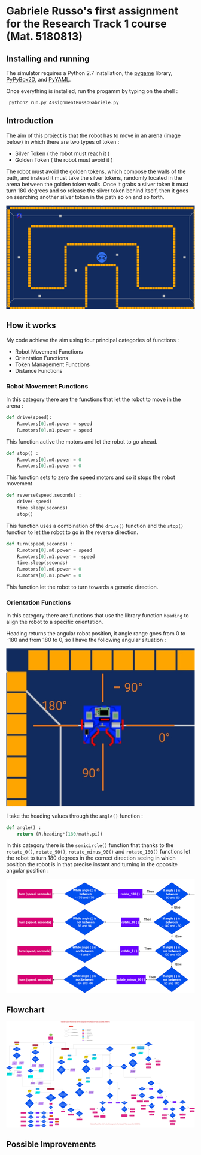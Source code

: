 # Gabriele Russo's first assignment for the Research Track 1 course (Mat. 5180813)

## Installing and running
The simulator requires a Python 2.7 installation, the [pygame](http://pygame.org/) library, [PyPyBox2D](https://pypi.python.org/pypi/pypybox2d/2.1-r331), and [PyYAML](https://pypi.python.org/pypi/PyYAML/).

Once everything is installed, run the progamm by typing on the shell :

```
 python2 run.py AssignmentRussoGabriele.py 
 ```
 

## Introduction
The aim of this project is that the robot has to move in an arena (image below) in which there are two types of token :

* Silver Token ( the robot must reach it )
* Golden Token ( the robot must avoid it )

The robot must avoid the golden tokens, which compose the walls of the path, and instead it must take the silver tokens, randomly located in the arena between the golden token walls.
Once it grabs a silver token it must turn 180 degrees and so release the silver token behind itself, then it goes on searching another silver token in the path so on and so forth.

![Arena](https://github.com/GabrieleRusso11/RT_Assignment1/blob/main/images/Arena.png)

## How it works 

My code achieve the aim using four principal categories of functions :

* Robot Movement Functions
* Orientation Functions
* Token Management Functions
* Distance Functions

### Robot Movement Functions

In this category there are the functions that let the robot to move in the arena :

```python
def drive(speed):
    R.motors[0].m0.power = speed
    R.motors[0].m1.power = speed
```
This function active the motors and let the robot to go ahead.

```python
def stop() : 
    R.motors[0].m0.power = 0
    R.motors[0].m1.power = 0
```
This function sets to zero the speed motors and so it stops the robot movement

```python
def reverse(speed,seconds) : 
    drive(-speed)
    time.sleep(seconds)
    stop()
```
This function uses a combination of the `drive()` function and the `stop()` function to let the robot to go in the reverse direction.

```python
def turn(speed,seconds) :
    R.motors[0].m0.power = speed
    R.motors[0].m1.power = -speed
    time.sleep(seconds)
    R.motors[0].m0.power = 0
    R.motors[0].m1.power = 0
```
This function let the robot to turn towards a generic direction.

### Orientation Functions

In this category there are functions that use the library function `heading` to align the robot to a specific orientation.

Heading returns the angular robot position, it angle range goes from 0 to -180 and from 180 to 0, so I have the following angular situation : 

![Robot](https://github.com/GabrieleRusso11/RT_Assignment1/blob/main/images/Heading.jpg)

I take the heading values through the `angle()` function : 

```python
def angle() :
    return (R.heading*(180/math.pi))
```

In this category there is the `semicircle()` function that thanks to the `rotate_0()`, `rotate_90()`, `rotate_minus_90()` and `rotate_180()` functions let the robot to turn 180 degrees in the correct direction seeing in which position the robot is in that precise instant and turning in the opposite angular position :

![semicircle_rotate_functions](https://github.com/GabrieleRusso11/RT_Assignment1/blob/main/images/semicircle_rotate_functions.png)



## Flowchart

![Gabriele_Russo_flowchart](https://github.com/GabrieleRusso11/RT_Assignment1/blob/main/Gabriele_Russo_flowchart.png)

## Possible Improvements